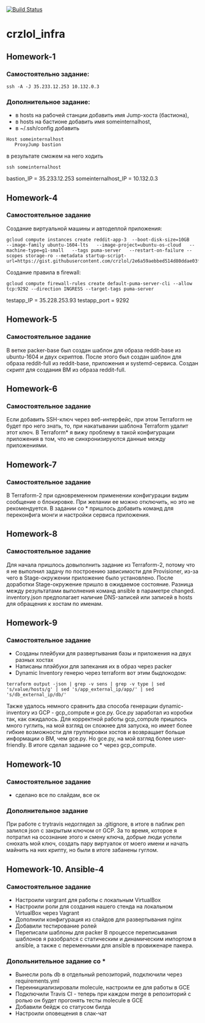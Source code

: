 [![Build Status](https://travis-ci.com/Otus-DevOps-2018-09/crzlol_infra.svg?branch=master)](https://travis-ci.com/Otus-DevOps-2018-09/crzlol_infra)
# crzlol_infra
## Homework-1
### Самостоятельно задание:
```
ssh -A -J 35.233.12.253 10.132.0.3
```

### Дополнительное задание:
- в hosts на рабочей станции добавить имя Jump-хоста (бастиона),
- в hosts на бастионе добавить имя someinternalhost,
- в ~/.ssh/config добавить
```
Host someinternalhost
   ProxyJump bastion
```
в результате сможем на него ходить
```
ssh someinternalhost
```

bastion_IP = 35.233.12.253
someinternalhost_IP = 10.132.0.3


## Homework-4
### Самостоятельное задание
Создание виртуальной машины и автодеплой приложения:
```
gcloud compute instances create reddit-app-3  --boot-disk-size=10GB   --image-family ubuntu-1604-lts   --image-project=ubuntu-os-cloud   --machine-type=g1-small   --tags puma-server   --restart-on-failure --scopes storage-ro --metadata startup-script-url=https://gist.githubusercontent.com/crzlol/2e6a59aebbed514d80ddae03fec7a9ec/raw/4be1532e6c6a6d8f2a2df3435d65c6967f3805cb/startup.sh
```

Создание правила в firewall:
```
gcloud compute firewall-rules create default-puma-server-cli --allow tcp:9292 --direction INGRESS --target-tags puma-server
```

testapp_IP = 35.228.253.93
testapp_port = 9292


## Homework-5
### Самостоятельное задание
В ветке packer-base был создан шаблон для образа reddit-base из ubuntu-1604 и двух скриптов.
После этого был создан шаблон для образа reddit-full из reddit-base, приложения и systemd-сервиса.
Создан скрипт для создания ВМ из образа reddit-full.


## Homework-6
### Самостоятельное задание
Если добавить SSH-ключ через веб-интерфейс, при этом Terraform не будет про него знать, то, при накатывании шаблона Terraform удалит этот ключ.
В Terraform* я вижу проблему в такой конфигурации приложения в том, что не синхронизируются данные между приложениями.


## Homework-7
### Самостоятельное задание
В Terraform-2 при одновременном применении конфигурации видим сообщение о блокировке. При желании ее можно отключить, но это не рекомендуется.
В задании со * пришлось добавить команд для переконфига монги и настройки сервиса приложения.


## Homework-8
### Самостоятельное задание
Для начала пришлось довыполнить задание из Terraform-2, потому что я не выполнил задачу по построению зависимости для Provisioner,
из-за чего в Stage-окружении приложение было установлено. После доработки Stage-окружение пришло в ожидаемое состояние.
Разница между результатами выполнения команд ansible в параметре changed.
inventory.json предполагает наличие DNS-записей или записей в hosts для обращения к хостам по именам.


## Homework-9
### Самостоятельное задание
 - Созданы плейбуки для развертывания базы и приложения на двух разных хостах
 - Написаны плэйбуки для запекания их в образ через packer
 - Dynamic Inventory генерю через terraform вот этим быдлокодом: 
```
terraform output -json | grep -v sens | grep -v type | sed 's/value/hosts/g' | sed 's/app_external_ip/app/' | sed 's/db_external_ip/db/'
```

Также удалось немного сравнить два способа генерации dynamic-inventory из GCP - gcp_compute и gce.py. Gce.py заработал из коробки так, как ожидалось. Для корректной работы gcp_compute пришлось много гуглить, на мой взгляд он сложнее для запуска, но имеет более гибкие возможности для группировки хостов и возвращает больше информации о ВМ, чем gce.py. Ho gce.py, на мой взгляд более user-friendly. В итоге сделал задание со * через gcp_compute.


## Homework-10
### Самостоятельное задание
 - сделано все по слайдам, все ок
### Дополнительное задание
При работе с trytravis недоглядел за .gitignore, в итоге в паблик реп залился json c закрытым ключом от GCP. За то время, которое я потратил на осознание этого и смену ключа, добрые люди успели снюхать мой ключ, создать пару виртуалок от моего имени и начать майнить на них крипту, но были в итоге забанены гуглом.

## Homework-10. Ansible-4
### Самостоятельное задание
 - Настроили vargrant для работы с локальным VirtualBox
 - Настроили роли для создания нашего стенда на локальном VirtualBox через Vagrant
 - Дополнили конфигурация из слайдов для развертывания nginx
 - Добавили тестирование ролей
 - Переписали шаблоны для packer
В процессе переписывания шаблонов я разобрался с статическим и динамическим импортом в ansible, а также с переменными для ansible в провиженаре пакера.

### Допольнительное задание со *
 - Вынесли роль db в отдельный репозиторий, подключили через requirements.yml
 - Переинициализировали molecule, настроили ее для работы в GCE
 - Подключили Travis CI - теперь при каждом merge в репозиторий с ролью он будет прогонять тесты molecule в GCE
 - Добавили бейдж со статусом билда
 - Настроили оповещения в слак-чат
